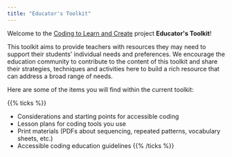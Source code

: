 ```yaml
---
title: "Educator's Toolkit"
---
```


Welcome to the [Coding to Learn and Create](https://www.codelearncreate.org/) project **Educator's Toolkit**!

This toolkit aims to provide teachers with resources they may need to support their students' individual needs and preferences. We encourage the education community to contribute to the content of this toolkit and share their strategies, techniques and activities here to build a rich resource that can address a broad range of needs.

Here are some of the items you will find within the current toolkit:

{{% ticks %}}
* Considerations and starting points for accessible coding
* Lesson plans for coding tools you use
* Print materials (PDFs about sequencing, repeated patterns, vocabulary sheets, etc.)
* Accessible coding education guidelines
{{% /ticks %}}
